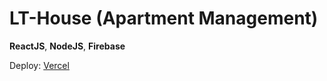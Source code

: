 # LT-House (Apartment Management)

**ReactJS**, **NodeJS**, **Firebase**

Deploy: [Vercel]([https://vercel.com](https://lt-house.vercel.app/dashboard))
